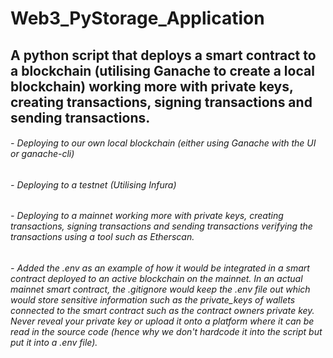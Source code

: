 # Web3_PyStorage_Application
## A python script that deploys a smart contract to a blockchain (utilising Ganache to create a local blockchain) working more with private keys, creating transactions, signing transactions and sending transactions.

###### - Deploying to our own local blockchain (either using Ganache with the UI or ganache-cli)
###### - Deploying to a testnet (Utilising Infura)
###### - Deploying to a mainnet working more with private keys, creating transactions, signing transactions and sending transactions verifying the transactions using a tool such as Etherscan.

###### - Added the .env as an example of how it would be integrated in a smart contract deployed to an active blockchain on the mainnet. In an actual mainnet smart contract, the .gitignore would keep the .env file out which would store sensitive information such as the private_keys of wallets connected to the smart contract such as the contract owners private key. Never reveal your private key or upload it onto a platform where it can be read in the source code (hence why we don't hardcode it into the script but put it into a .env file).
